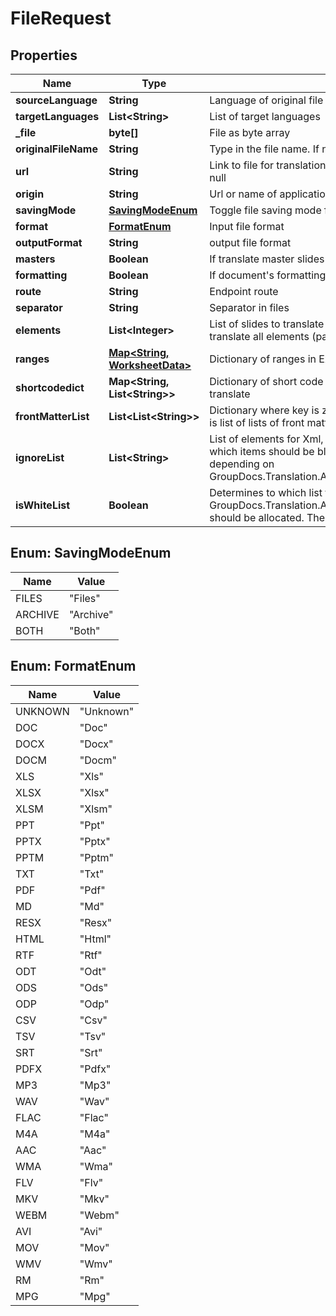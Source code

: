 

# FileRequest


## Properties

| Name | Type | Description | Notes |
|------------ | ------------- | ------------- | -------------|
|**sourceLanguage** | **String** | Language of original file |  [optional] |
|**targetLanguages** | **List&lt;String&gt;** | List of target languages |  [optional] |
|**_file** | **byte[]** | File as byte array |  [optional] |
|**originalFileName** | **String** | Type in the file name. If null will be as request ID. |  [optional] |
|**url** | **String** | Link to file for translation. Ignore, if \&quot;file\&quot; property not null |  [optional] |
|**origin** | **String** | Url or name of application using this SDK. Not required. |  [optional] |
|**savingMode** | [**SavingModeEnum**](#SavingModeEnum) | Toggle file saving mode for storage.  Is Files by default. |  [optional] |
|**format** | [**FormatEnum**](#FormatEnum) | Input file format |  [optional] |
|**outputFormat** | **String** | output file format |  [optional] |
|**masters** | **Boolean** | If translate master slides |  [optional] |
|**formatting** | **Boolean** | If document&#39;s formatting should be preserved, default true |  [optional] |
|**route** | **String** | Endpoint route |  [optional] |
|**separator** | **String** | Separator in files |  [optional] |
|**elements** | **List&lt;Integer&gt;** | List of slides to translate (1-based index). If not present, translate all elements (page, slide, worksheet) |  [optional] |
|**ranges** | [**Map&lt;String, WorksheetData&gt;**](WorksheetData.md) | Dictionary of ranges in Excel workbooks |  [optional] |
|**shortcodedict** | **Map&lt;String, List&lt;String&gt;&gt;** | Dictionary of short code names and parameters names to translate |  [optional] |
|**frontMatterList** | **List&lt;List&lt;String&gt;&gt;** | Dictionary where key is zero-based front matter index and value is list of lists of front matter paths |  [optional] |
|**ignoreList** | **List&lt;String&gt;** | List of elements for Xml, Json and Yaml formats. Determines which items should be blacklisted or whitelisted for processing depending on GroupDocs.Translation.ApiGateway.DTO.FileRequest.IsWhiteList. |  [optional] |
|**isWhiteList** | **Boolean** | Determines to which list the items in GroupDocs.Translation.ApiGateway.DTO.FileRequest.IgnoreList should be allocated. The default is the black list. |  [optional] |



## Enum: SavingModeEnum

| Name | Value |
|---- | -----|
| FILES | &quot;Files&quot; |
| ARCHIVE | &quot;Archive&quot; |
| BOTH | &quot;Both&quot; |



## Enum: FormatEnum

| Name | Value |
|---- | -----|
| UNKNOWN | &quot;Unknown&quot; |
| DOC | &quot;Doc&quot; |
| DOCX | &quot;Docx&quot; |
| DOCM | &quot;Docm&quot; |
| XLS | &quot;Xls&quot; |
| XLSX | &quot;Xlsx&quot; |
| XLSM | &quot;Xlsm&quot; |
| PPT | &quot;Ppt&quot; |
| PPTX | &quot;Pptx&quot; |
| PPTM | &quot;Pptm&quot; |
| TXT | &quot;Txt&quot; |
| PDF | &quot;Pdf&quot; |
| MD | &quot;Md&quot; |
| RESX | &quot;Resx&quot; |
| HTML | &quot;Html&quot; |
| RTF | &quot;Rtf&quot; |
| ODT | &quot;Odt&quot; |
| ODS | &quot;Ods&quot; |
| ODP | &quot;Odp&quot; |
| CSV | &quot;Csv&quot; |
| TSV | &quot;Tsv&quot; |
| SRT | &quot;Srt&quot; |
| PDFX | &quot;Pdfx&quot; |
| MP3 | &quot;Mp3&quot; |
| WAV | &quot;Wav&quot; |
| FLAC | &quot;Flac&quot; |
| M4A | &quot;M4a&quot; |
| AAC | &quot;Aac&quot; |
| WMA | &quot;Wma&quot; |
| FLV | &quot;Flv&quot; |
| MKV | &quot;Mkv&quot; |
| WEBM | &quot;Webm&quot; |
| AVI | &quot;Avi&quot; |
| MOV | &quot;Mov&quot; |
| WMV | &quot;Wmv&quot; |
| RM | &quot;Rm&quot; |
| MPG | &quot;Mpg&quot; |



